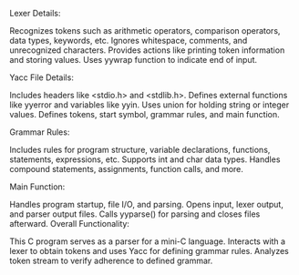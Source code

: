 Lexer Details:

Recognizes tokens such as arithmetic operators, comparison operators, data types, keywords, etc.
Ignores whitespace, comments, and unrecognized characters.
Provides actions like printing token information and storing values.
Uses yywrap function to indicate end of input.

Yacc File Details:

Includes headers like <stdio.h> and <stdlib.h>.
Defines external functions like yyerror and variables like yyin.
Uses union for holding string or integer values.
Defines tokens, start symbol, grammar rules, and main function.

Grammar Rules:

Includes rules for program structure, variable declarations, functions, statements, expressions, etc.
Supports int and char data types.
Handles compound statements, assignments, function calls, and more.

Main Function:

Handles program startup, file I/O, and parsing.
Opens input, lexer output, and parser output files.
Calls yyparse() for parsing and closes files afterward.
Overall Functionality:

This C program serves as a parser for a mini-C language.
Interacts with a lexer to obtain tokens and uses Yacc for defining grammar rules.
Analyzes token stream to verify adherence to defined grammar.

